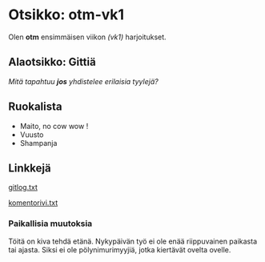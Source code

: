 # Otsikko: otm-vk1

Olen **otm** ensimmäisen viikon  *(vk1)*  harjoitukset.


## Alaotsikko: Gittiä

_Mitä tapahtuu **jos** yhdistelee erilaisia tyylejä?_


## Ruokalista

* Maito, no cow wow !
* Vuusto
* Shampanja


## Linkkejä

[gitlog.txt](https://github.com/sinilandia/otm-harkka/blob/master/laskarit/viikko1/gitlog.txt)

[komentorivi.txt](https://github.com/sinilandia/otm-harkka/blob/master/laskarit/viikko1/komentorivi.txt)


### Paikallisia muutoksia
Töitä on kiva tehdä etänä. Nykypäivän työ ei ole enää riippuvainen paikasta tai ajasta.
Siksi ei ole pölynimurimyyjiä, jotka kiertävät ovelta ovelle.
